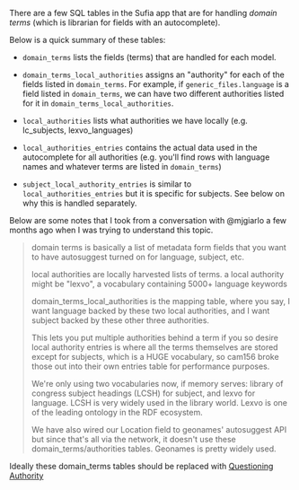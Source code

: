 There are a few SQL tables in the Sufia app that are for handling *domain terms* (which is librarian for fields with an autocomplete). 

Below is a quick summary of these tables: 

* `domain_terms` lists the fields (terms) that are handled for each model.

* `domain_terms_local_authorities` assigns an "authority" for each of the fields listed in `domain_terms`. For example, if `generic_files.language` is a field listed in `domain_terms`, we can have two different authorities listed for it in `domain_terms_local_authorities`.

* `local_authorities` lists what authorities we have locally (e.g. lc_subjects, lexvo_languages)

* `local_authorities_entries` contains the actual data used in the autocomplete for all authorities (e.g. you'll find rows with language names and whatever terms are listed in `domain_terms`)

* `subject_local_authority_entries` is similar to `local_authorities_entries` but it is specific for subjects. See below on why this is handled separately.

Below are some notes that I took from a conversation with @mjgiarlo a few months ago when I was trying to understand this topic. 

> domain terms is basically a list of metadata form fields that you want to have autosuggest turned on for language, subject, etc.
>
> local authorities are locally harvested lists of terms. a local authority might be "lexvo", a vocabulary containing 5000+ language keywords
>
> domain_terms_local_authorities is the mapping table, where you say, I want language backed by these two local authorities, and I want subject backed by these other three authorities.
>
> This lets you put multiple authorities behind a term if you so desire local authority entries is where all the terms themselves are stored except for subjects, which is a HUGE vocabulary, so cam156 broke those out into their own entries table for performance purposes.
>
> We're only using two vocabularies now, if memory serves: library of congress subject headings (LCSH) for subject, and lexvo for language. LCSH is very widely used in the library world.  Lexvo is one of the leading ontology in the RDF ecosystem. 
>
> We have also wired our Location field to geonames' autosuggest API but since that's all via the network, it doesn't use these domain_terms/authorities tables. Geonames is pretty widely used.

Ideally these domain_terms tables should be replaced with [Questioning Authority](https://github.com/projecthydra/questioning_authority)  


